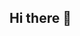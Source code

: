 ## Hi there 👋

<!--
**MashiGitCat/MashiGitCat** is a ✨ _special_ ✨ repository because its `README.md` (this file) appears on your GitHub profile.



**bold** I am Maheshi and I love to code. Sometimes it is a very big challange for me but I love to be challanged and win them. 

**bold** This is my new Github account because my original one was hacked and I still didn't receive any support reply from Github team. 

Github team can igonore my request, yet I need to push my commits to repos and show people that I am zealous programmer! 

Wait here until I resolve my issue with Github!

The worst part is I miss a lot my contribution grid with green tiles, it was such a motivation for me!


-->
